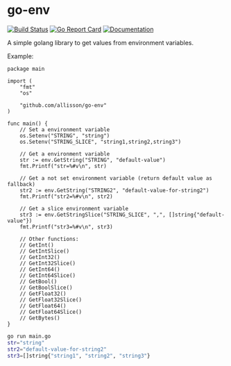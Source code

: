 # go-env
[![Build Status](https://github.com/allisson/go-env/workflows/tests/badge.svg)](https://github.com/allisson/go-env/actions)
[![Go Report Card](https://goreportcard.com/badge/github.com/allisson/go-env)](https://goreportcard.com/report/github.com/allisson/go-env)
[![Documentation](https://godoc.org/github.com/allisson/go-env?status.svg)](http://godoc.org/github.com/allisson/go-env)

A simple golang library to get values from environment variables.

Example:

```golang
package main

import (
	"fmt"
	"os"

	"github.com/allisson/go-env"
)

func main() {
	// Set a environment variable
	os.Setenv("STRING", "string")
	os.Setenv("STRING_SLICE", "string1,string2,string3")

	// Get a environment variable
	str := env.GetString("STRING", "default-value")
	fmt.Printf("str=%#v\n", str)

	// Get a not set environment variable (return default value as fallback)
	str2 := env.GetString("STRING2", "default-value-for-string2")
	fmt.Printf("str2=%#v\n", str2)

	// Get a slice environment variable
	str3 := env.GetStringSlice("STRING_SLICE", ",", []string{"default-value"})
	fmt.Printf("str3=%#v\n", str3)

	// Other functions:
	// GetInt()
	// GetIntSlice()
	// GetInt32()
	// GetInt32Slice()
	// GetInt64()
	// GetInt64Slice()
	// GetBool()
	// GetBoolSlice()
	// GetFloat32()
	// GetFloat32Slice()
	// GetFloat64()
	// GetFloat64Slice()
	// GetBytes()
}
```

```bash
go run main.go
str="string"
str2="default-value-for-string2"
str3=[]string{"string1", "string2", "string3"}
```
